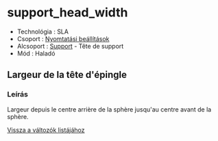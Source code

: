 # support\_head\_width

* Technológia : SLA
* Csoport : [Nyomtatási beállítások](../sla_printer/sla_parameters.md)
* Alcsoport : [Support](../../beallitasok/print_settings.md#support) - Tête de support
* Mód : Haladó

## Largeur de la tête d'épingle

### Leírás

Largeur depuis le centre arrière de la sphère jusqu'au centre avant de la sphère.

[Vissza a változók listájához](../../variable_list)

